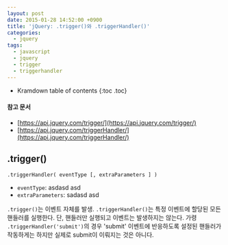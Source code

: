 ```yaml
---
layout: post
date: 2015-01-28 14:52:00 +0900
title: 'jQuery: .trigger()와 .triggerHandler()'
categories:
  - jquery
tags:
  - javascript
  - jquery
  - trigger
  - triggerhandler
---
```


* Kramdown table of contents
{:toc .toc}

#### 참고 문서

- [https://api.jquery.com/trigger/](https://api.jquery.com/trigger/)
- [https://api.jquery.com/triggerHandler/](https://api.jquery.com/triggerHandler/)


## .trigger()

```
.triggerHandler( eventType [, extraParameters ] )
```

- `eventType`: asdasd asd
- `extraParameters`: sadasd asd

`.trigger()`는 이벤트 자체를 발생. `.triggerHandler()`는 특정 이벤트에 할당된 모든 핸들러를 실행한다. 단, 핸들러만 실행되고 이벤트는 발생하지는 않는다. 가령 `.triggerHandler('submit')`의 경우 'submit' 이벤트에 반응하도록 설정된 핸들러가 작동하게는 하지만 실제로 submit이 이뤄지는 것은 아니다.
